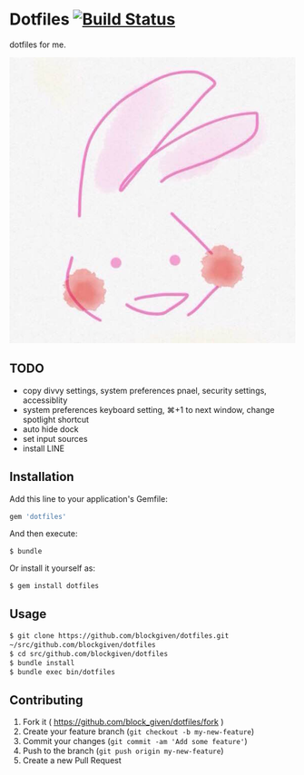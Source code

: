 # Dotfiles [![Build Status](https://travis-ci.org/blockgiven/dotfiles.svg)](https://travis-ci.org/blockgiven/dotfiles)

dotfiles for me.

![my icon](icon.jpeg)

## TODO
- copy divvy settings, system preferences pnael, security settings, accessiblity
- system preferences keyboard setting, ⌘+1 to next window, change spotlight shortcut
- auto hide dock
- set input sources
- install LINE

## Installation

Add this line to your application's Gemfile:

```ruby
gem 'dotfiles'
```

And then execute:

    $ bundle

Or install it yourself as:

    $ gem install dotfiles

## Usage

    $ git clone https://github.com/blockgiven/dotfiles.git ~/src/github.com/blockgiven/dotfiles
    $ cd src/github.com/blockgiven/dotfiles
    $ bundle install
    $ bundle exec bin/dotfiles

## Contributing

1. Fork it ( https://github.com/block_given/dotfiles/fork )
2. Create your feature branch (`git checkout -b my-new-feature`)
3. Commit your changes (`git commit -am 'Add some feature'`)
4. Push to the branch (`git push origin my-new-feature`)
5. Create a new Pull Request
